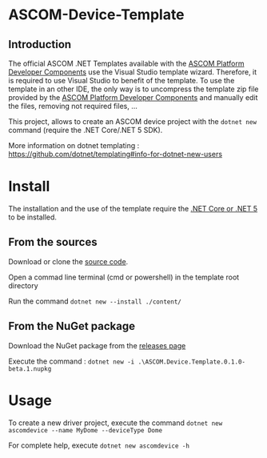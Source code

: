 # ASCOM-Device-Template

## Introduction

The official ASCOM .NET Templates available with the [ASCOM Platform Developer Components](https://ascom-standards.org/Downloads/PlatDevComponents.htm) use the Visual Studio template wizard. Therefore, it is required to use Visual Studio to benefit of the template. To use the template in an other IDE, the only way is to uncompress the template zip file provided by the [ASCOM Platform Developer Components](https://ascom-standards.org/Downloads/PlatDevComponents.htm) and manually edit the files, removing not required files, ...

This project, allows to create an ASCOM device project with the `dotnet new` command (require the .NET Core/.NET 5 SDK).

More information on dotnet templating : https://github.com/dotnet/templating#info-for-dotnet-new-users

# Install

The installation and the use of the template require the [.NET Core or .NET 5](https://dotnet.microsoft.com/download) to be installed.

## From the sources

Download or clone the [source code](https://github.com/elendil-software/ASCOM-Device-Template/tree/main).

Open a commad line terminal (cmd or powershell) in the template root directory 

Run the command `dotnet new --install ./content/`

## From the NuGet package

Download the NuGet package from the [releases page](https://github.com/elendil-software/ASCOM-Device-Template/releases)

Execute the command : `dotnet new -i .\ASCOM.Device.Template.0.1.0-beta.1.nupkg`

# Usage

To create a new driver project, execute the command `dotnet new ascomdevice --name MyDome --deviceType Dome`

For complete help, execute `dotnet new ascomdevice -h`